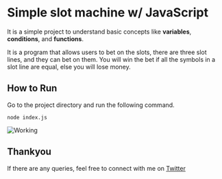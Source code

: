 # Simple slot machine w/  JavaScript

It is a simple project to understand basic concepts like **variables**, **conditions**, and **functions**.

It is a program that allows users to bet on the slots, there are three slot lines, and they can bet on them. You will win the bet if all the symbols in a slot line are equal, else you will lose money.

## How to Run

Go to the project directory and run the following command.

```node index.js``` 

![Working](working.png)

## Thankyou

If there are any queries, feel free to connect with me on [Twitter](https://twitter.com/ItsHariharanc)

